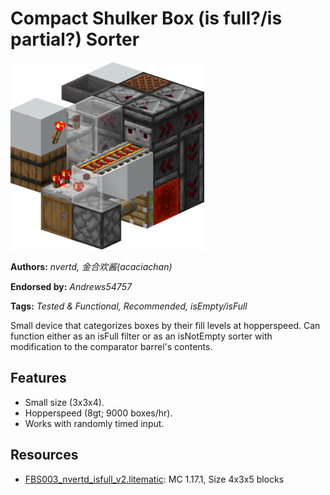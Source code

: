# Compact Shulker Box (is full?/is partial?) Sorter
<img alt="area_render_29.png" src="images/area_render_29.png?raw=1" height="300px">

**Authors:** *nvertd, 金合欢酱(acaciachan)*

**Endorsed by:** *Andrews54757*

**Tags:** *Tested & Functional, Recommended, isEmpty/isFull*

Small device that categorizes boxes by their fill levels at hopperspeed. Can function either as an isFull filter or as an isNotEmpty sorter with modification to the comparator barrel's contents.

## Features
- Small size (3x3x4).
- Hopperspeed (8gt; 9000 boxes/hr).
- Works with randomly timed input.

## Resources
- [FBS003_nvertd_isfull_v2.litematic](attachments/FBS003_nvertd_isfull_v2.litematic): MC 1.17.1, Size 4x3x5 blocks
